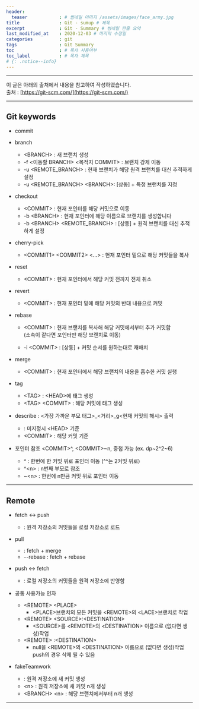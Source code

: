 ```yaml
---
header:
  teaser            : # 썸네일 이미지 /assets/images/face_army.jpg
title               : Git - sumup # 제목
excerpt             : Git - Summary # 썸네일 한줄 요약
last_modified_at    : 2020-12-03 # 마지막 수정일
categories          : git
tags                : Git Summary
toc                 : # 목차 사용여부
toc_label           : # 목차 제목
# {: .notice--info}
---
```

---
이 글은 아래의 출처에서 내용을 참고하여 작성하였습니다.  
출처 : [https://git-scm.com/](https://git-scm.com/)

---

## Git keywords
  - commit
 
  - branch 
    - \<BRANCH\> : 새 브랜치 생성
    - -f \<이동할 BRANCH\> \<목적지 COMMIT\> : 브랜치 강제 이동
    - -u \<REMOTE_BRANCH\> : 현재 브랜치가 해당 원격 브랜치를 대신 추적하게 설정
    - -u \<REMOTE_BRANCH\> \<BRANCH\>: [상동] + 특정 브랜치를 지정
 
  - checkout 
    - \<COMMIT\> : 현재 포인터를 해당 커밋으로 이동
    - -b \<BRANCH\> : 현재 포인터에 해당 이름으로 브랜치를 생성합니다
    - -b \<BRANCH\> \<REMOTE_BRANCH\> : [상동] + 원격 브랜치를 대신 추적하게 설정
  
  - cherry-pick 
    - \<COMMIT1\> \<COMMIT2\> \<...\> : 현재 포인터 밑으로 해당 커밋들을 복사
 
  - reset 
    - \<COMMIT\> : 현재 포인터에서 해당 커밋 전까지 전체 취소
 
  - revert
    - \<COMMIT\> : 현재 포인터 밑에 해당 커밋의 반대 내용으로 커밋
 
  - rebase 
    - \<COMMIT\> : 현재 브랜치를 복사해 해당 커밋에서부터 추가 커밋함<br>(소속이 같다면 포인터만 해당 브랜치로 이동)
  
    - -i \<COMMIT\> : [상동] + 커밋 순서를 원하는대로 재배치
  
  - merge 
    - \<COMMIT\> : 현재 포인터에서 해당 브랜치의 내용을 흡수한 커밋 실행
  
  - tag
    - \<TAG\> : \<HEAD\>에 태그 생성
    - \<TAG\> \<COMMIT\> : 해당 커밋에 태그 생성

  - describe : \<가장 가까운 부모 태그\>_\<거리\>_g<현재 커밋의 해시> 출력 
    - : 미지정시 \<HEAD\> 기준 
    - \<COMMIT\> : 해당 커밋 기준
  
  - 포인터 참조 \<COMMIT\>^, \<COMMIT\>~n, 중첩 가능 (ex. dp~2^2~6)
    - ^ : 한번에 한 커밋 위로 포인터 이동 (^^는 2커밋 위로)
    - ^\<n\> : n번째 부모로 참조
    - ~\<n\> : 한번에 n만큼 커밋 위로 포인터 이동


---

## Remote

  - fetch <-> push
    - : 원격 저장소의 커밋들을 로컬 저장소로 로드
  - pull
    - : fetch + merge
    - --rebase : fetch + rebase
  - push <-> fetch
    - : 로컬 저장소의 커밋들을 원격 저장소에 반영함

  - 공통 사용가능 인자
    - \<REMOTE\> \<PLACE\>
      - \<PLACE\>브랜치의 모든 커밋을 \<REMOTE\>의 \<LACE\>브랜치로 작업
    - \<REMOTE\> \<SOURCE\>:\<DESTINATION\>
      - \<SOURCE\>를 \<REMOTE\>의 \<DESTINATION\> 이름으로 (없다면 생성)작업
    - \<REMOTE\> :\<DESTINATION\>
      - null을 \<REMOTE\>의 \<DESTINATION\> 이름으로 (없다면 생성)작업<br>push의 경우 삭제 될 수 있음

  - fakeTeamwork
    - : 원격 저장소에 새 커밋 생성
    - \<n\> : 원격 저장소에 새 커밋 n개 생성
    - \<BRANCH\> \<n\> : 해당 브랜치에서부터 n개 생성

---
